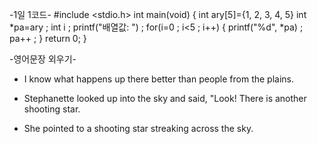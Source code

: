    -1일 1코드-
#include <stdio.h>
int main(void)
 {
    int ary[5]={1, 2, 3, 4, 5}
    int *pa=ary ;
    int i ;
    printf("배열값:  ") ;
    for(i=0 ; i<5 ; i++)
    {
      printf("%d", *pa) ;
      pa++ ;
    }
    return 0;
 }



   -영어문장 외우기- <The Stars>

* I know what happens up there better than people from the plains.

* Stephanette looked up into the sky and said, "Look! There is another shooting star.

* She pointed to a shooting star streaking across the sky.